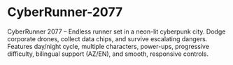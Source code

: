 # CyberRunner-2077
CyberRunner 2077 – Endless runner set in a neon-lit cyberpunk city. Dodge corporate drones, collect data chips, and survive escalating dangers. Features day/night cycle, multiple characters, power-ups, progressive difficulty, bilingual support (AZ/EN), and smooth, responsive controls.
